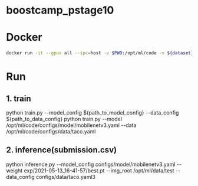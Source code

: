 # boostcamp_pstage10

# Docker
```bash
docker run -it --gpus all --ipc=host -v $PWD:/opt/ml/code -v ${dataset}:/opt/ml/data placidus36/pstage4_lightweight:v0.1 /bin/bash
```

# Run
## 1. train
python train.py --model_config ${path_to_model_config} --data_config ${path_to_data_config}
python train.py --model /opt/ml/code/configs/model/mobilenetv3.yaml --data /opt/ml/code/configs/data/taco.yaml

## 2. inference(submission.csv)
python inference.py --model_config configs/model/mobilenetv3.yaml --weight exp/2021-05-13_16-41-57/best.pt --img_root /opt/ml/data/test --data_config configs/data/taco.yaml3

